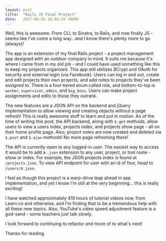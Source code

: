 ```yaml
---
layout: post
title:  "Rails JS Final Project"
date:   2017-08-26 20:40:24 +0000
---
```



Well, this is awesome.  From CLI, to Sinatra, to Rails, and now finally JS - seems like I've come a long way.. and I know there's plenty more to go (always)!

Ths app is an extension of my final Rails project - a project management app designed with an outdoor company in mind.  It suits me because it's where I came from in my old job - and I could have used something like this to keep my projects organized.  This app still utiilizes BCrypt and OAuth for security and external login (via Facebook).  Users can log in and out, create and edit projects their own projects, and add notes to projects they've been assigned to.  There is a four-tiered enum called role, and bottom-to-top is `worker`, `supervisor`, `admin`, and `big_boss`.  Users can make project assignments and edits to those they outrank.

The new features are a JSON API on the backend and jQuery implementation to allow viewing and creating objects without a page refresh!  This is really awesome stuff to learn and put in motion.  As of the time of writing this post, the API backend, along with `$.get` methods, allow users to view a users index, projects index, and projects show page - all on their home profile page.  Also, project notes are now created and deleted via `$.post` and `$.ajax` methods!  No more page refreshing there!

The API is currently open to any logged-in user.  The easiest way to access it would be to add a `.json` extension to any user, project, or tool route - show or index.  For example, the JSON projects index is found at `/projects.json`.  To view API endpoint for user with an id of four, head to `/users/4.json`.

I feel as though this project is a warp-drive leap ahead in app implementation, and yet I know I'm still at the very beginning... this is really exciting!

I have watched approximately 419 hours of tutorial videos now, from Learn.co and otherwise, and I'm finding that to be a tremendous help with all these new topics.  Also, YouTube's video speed adjustment feature is a god-send - some teachers just talk slowly.

I look forward to continuing to refactor and move of to what's next!

Thanks for reading.
